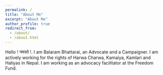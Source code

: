 ```yaml
---
permalink: /
title: "About Me"
excerpt: "About Me"
author_profile: true
redirect_from: 
  - /about/
  - /about.html
---
```

Hello ! नमस्ते !. I am Balaram Bhattarai, an Advocate and a Campaigner. I am actively working for the rights of Harwa Charwa, Kamaiya, Kamlari and Haliyas in Nepal. I am working as an advocacy facilitator at the Freedom Fund.




